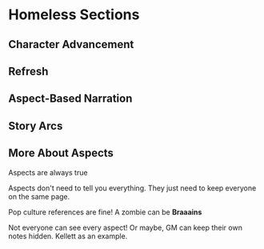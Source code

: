 ---
---
# Homeless Sections

## Character Advancement

## Refresh

## Aspect-Based Narration

## Story Arcs

## More About Aspects

Aspects are always true

Aspects don't need to tell you everything. They just need to keep everyone on the same page.

Pop culture references are fine! A zombie can be **Braaains**

Not everyone can see every aspect! Or maybe, GM can keep their own notes hidden. Kellett as an example.
